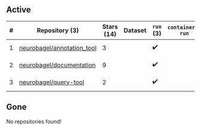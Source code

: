 ## Active
| # | Repository (3) | Stars (14) | Dataset | `run` (3) | `containers-run` | Last Modified |
| --- | --- | --- | --- | --- | --- | --- |
| 1 | [neurobagel/annotation_tool](https://github.com/neurobagel/annotation_tool) | 3 |  | :heavy_check_mark: |  | 2025-01-07 22:42:57+00:00 |
| 2 | [neurobagel/documentation](https://github.com/neurobagel/documentation) | 9 |  | :heavy_check_mark: |  | 2025-01-10 17:02:43+00:00 |
| 3 | [neurobagel/query-tool](https://github.com/neurobagel/query-tool) | 2 |  | :heavy_check_mark: |  | 2025-01-13 04:15:31+00:00 |

## Gone
No repositories found!
